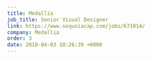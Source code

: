 ```yaml
---
title: Medallia
job_title: Senior Visual Designer
link: https://www.sequoiacap.com/jobs/671014/
company: Medallia
order: 3
date: 2018-04-03 10:26:39 +0000
---
```


